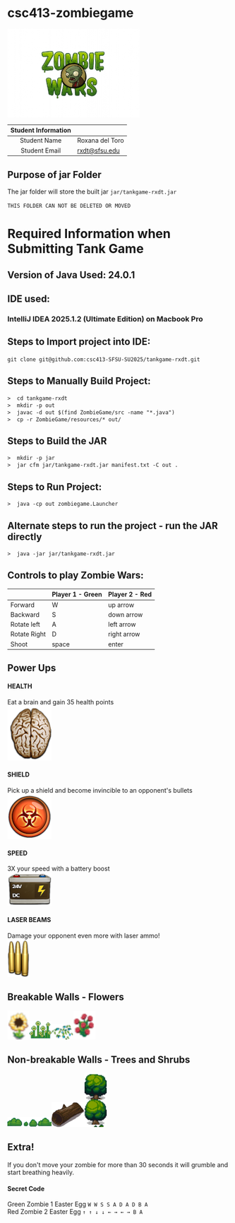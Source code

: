 # csc413-zombiegame
<img src="ZombieGame/resources/vfx/title.png" width="300">

| Student Information |                 |
|:-------------------:|-----------------|
|  Student Name       | Roxana del Toro |
|  Student Email      | rxdt@sfsu.edu   |


## Purpose of jar Folder 
The jar folder will store the built jar `jar/tankgame-rxdt.jar`

`THIS FOLDER CAN NOT BE DELETED OR MOVED`

# Required Information when Submitting Tank Game

## Version of Java Used: 24.0.1

## IDE used: 
### IntelliJ IDEA 2025.1.2 (Ultimate Edition) on Macbook Pro

## Steps to Import project into IDE:
`git clone git@github.com:csc413-SFSU-SU2025/tankgame-rxdt.git`

## Steps to Manually Build Project:
```
>  cd tankgame-rxdt
>  mkdir -p out
>  javac -d out $(find ZombieGame/src -name "*.java")
>  cp -r ZombieGame/resources/* out/
```
## Steps to Build the JAR
```
>  mkdir -p jar
>  jar cfm jar/tankgame-rxdt.jar manifest.txt -C out .
```
## Steps to Run Project:
```
>  java -cp out zombiegame.Launcher
```
## Alternate steps to run the project - run the JAR directly
```
>  java -jar jar/tankgame-rxdt.jar
```

## Controls to play Zombie Wars:

|               | Player 1 - Green | Player 2 - Red |
|---------------|------------------|----------------|
|  Forward      | W                | up arrow       |
|  Backward     | S                | down arrow     |
|  Rotate left  | A                | left arrow     |
|  Rotate Right | D                | right arrow    |
|  Shoot        | space            | enter          |

## Power Ups
#### HEALTH
Eat a brain and gain 35 health points <br>
<img src="ZombieGame/resources/vfx/health_brain_powerup.png" width="100"> 

#### SHIELD
Pick up a shield and become invincible to an opponent's bullets <br>
<img src="ZombieGame/resources/vfx/shield_injection_powerup.png" width="100"> 

#### SPEED
3X your speed with a battery boost <br>
<img src="ZombieGame/resources/vfx/speed_potion_powerup.png" width="100"> 

#### LASER BEAMS
Damage your opponent even more with laser ammo!<br>
<img src="ZombieGame/resources/vfx/ammo.png" width="50">

## Breakable Walls - Flowers 
<img src="ZombieGame/resources/vfx/sunflower.png" width="50"><img src="ZombieGame/resources/vfx/daisies.png" width="50"><img src="ZombieGame/resources/vfx/blue_flowers.png" width="50"><img src="ZombieGame/resources/vfx/roses.png" width="50">

## Non-breakable Walls - Trees and Shrubs
<img src="ZombieGame/resources/vfx/bush.png" width="100"><img src="ZombieGame/resources/vfx/log.png" width="75"><img src="ZombieGame/resources/vfx/trees.png" width="50">

## Extra!
####
If you don't move your zombie for more than 30 seconds it will grumble and start breathing heavily.
#### Secret Code
Green Zombie 1 Easter Egg `W W S S A D A D B A`<br>
Red Zombie 2 Easter Egg `↑ ↑ ↓ ↓ ← → ← → B A`